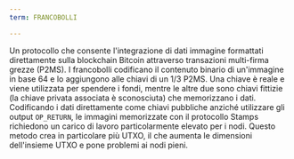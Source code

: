 ```yaml
---
term: FRANCOBOLLI

---
```

Un protocollo che consente l'integrazione di dati immagine formattati direttamente sulla blockchain Bitcoin attraverso transazioni multi-firma grezze (P2MS). I francobolli codificano il contenuto binario di un'immagine in base 64 e lo aggiungono alle chiavi di un 1/3 P2MS. Una chiave è reale e viene utilizzata per spendere i fondi, mentre le altre due sono chiavi fittizie (la chiave privata associata è sconosciuta) che memorizzano i dati. Codificando i dati direttamente come chiavi pubbliche anziché utilizzare gli output `OP_RETURN`, le immagini memorizzate con il protocollo Stamps richiedono un carico di lavoro particolarmente elevato per i nodi. Questo metodo crea in particolare più UTXO, il che aumenta le dimensioni dell'insieme UTXO e pone problemi ai nodi pieni.